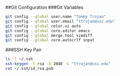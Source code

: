 ##Git Configuration
###Git Variables
```bash
git config --global user.name "Tommy Trojan"
git config --global user.email "ttrojan@usc.edu"
git config --global color.ui auto
git config --global core.editor emacs
git config --global merge.tool vimdiff
git config --global core.autocrlf input
```

###SSH Key Pair
```bash
ls -l ~/.ssh
ssh-keygen -t rsa -b 2048 -C "ttrojan@usc.edu"
cat ~/.ssh/id_rsa.pub
```

